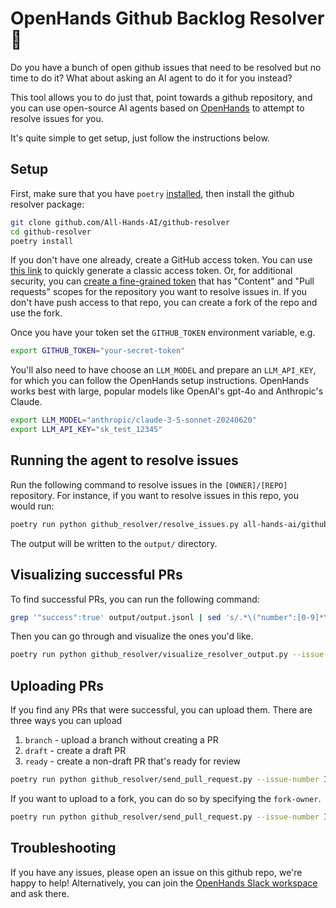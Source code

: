 # OpenHands Github Backlog Resolver 🙌

Do you have a bunch of open github issues that need to be resolved but no
time to do it? What about asking an AI agent to do it for you instead?

This tool allows you to do just that, point towards a github repository,
and you can use open-source AI agents based on [OpenHands](https://github.com/all-hands-ai/openhands)
to attempt to resolve issues for you.

It's quite simple to get setup, just follow the instructions below.

## Setup

First, make sure that you have `poetry`
[installed](https://python-poetry.org/docs/#installing-with-the-official-installer),
then install the github resolver package:

```bash
git clone github.com/All-Hands-AI/github-resolver
cd github-resolver
poetry install
```

If you don't have one already, create a GitHub access token. You can use
[this link](https://github.com/settings/tokens/new?description=openhands-issue-resolver&scopes=repo)
to quickly generate a classic access token. Or, for additional security, you can
[create a fine-grained token](https://github.com/settings/personal-access-tokens/new)
that has "Content" and "Pull requests" scopes for the repository you
want to resolve issues in. If you don't have push access to that repo,
you can create a fork of the repo and use the fork.

Once you have your token set the `GITHUB_TOKEN` environment variable, e.g.
```bash
export GITHUB_TOKEN="your-secret-token"
```

You'll also need to have choose an `LLM_MODEL` and prepare an `LLM_API_KEY`,
for which you can follow the OpenHands setup instructions. OpenHands works
best with large, popular models like OpenAI's gpt-4o and Anthropic's Claude.

```bash
export LLM_MODEL="anthropic/claude-3-5-sonnet-20240620"
export LLM_API_KEY="sk_test_12345"
```

## Running the agent to resolve issues

Run the following command to resolve issues in the `[OWNER]/[REPO]` repository.
For instance, if you want to resolve issues in this repo, you would run:

```bash
poetry run python github_resolver/resolve_issues.py all-hands-ai/github-resolver
```

The output will be written to the `output/` directory.

## Visualizing successful PRs

To find successful PRs, you can run the following command:

```bash
grep '"success":true' output/output.jsonl | sed 's/.*\("number":[0-9]*\).*/\1/g'
```

Then you can go through and visualize the ones you'd like.

```bash
poetry run python github_resolver/visualize_resolver_output.py --issue-number ISSUE_NUMBER --vis-method json
```

## Uploading PRs

If you find any PRs that were successful, you can upload them.
There are three ways you can upload

1. `branch` - upload a branch without creating a PR
2. `draft` - create a draft PR
3. `ready` - create a non-draft PR that's ready for review

```bash
poetry run python github_resolver/send_pull_request.py --issue-number ISSUE_NUMBER --github-username YOUR_GITHUB_USERNAME --pr-type draft
```

If you want to upload to a fork, you can do so by specifying the `fork-owner`.

```bash
poetry run python github_resolver/send_pull_request.py --issue-number ISSUE_NUMBER --github-username YOUR_GITHUB_USERNAME --pr-type draft --fork-owner YOUR_GITHUB_USERNAME
```

## Troubleshooting

If you have any issues, please open an issue on this github repo, we're happy
to help! Alternatively, you can join the [OpenHands Slack workspace](https://join.slack.com/t/opendevin/shared_invite/zt-2oikve2hu-UDxHeo8nsE69y6T7yFX_BA) and ask there.
